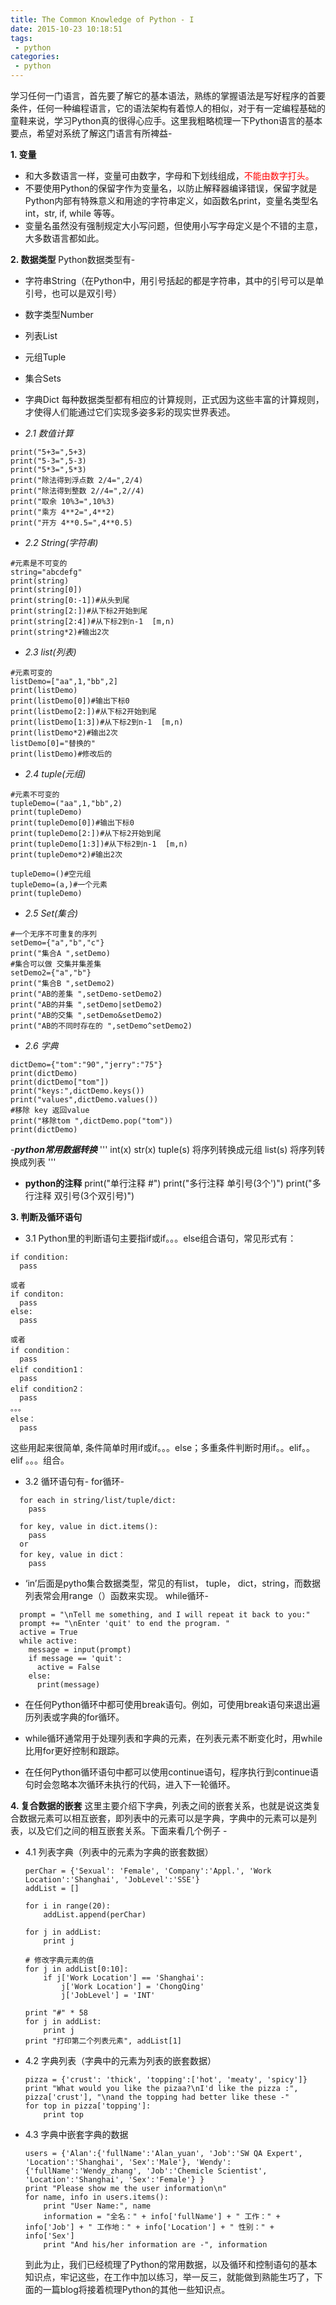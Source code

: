 ```yaml
---
title: The Common Knowledge of Python - I
date: 2015-10-23 10:18:51
tags:
 - python
categories:
 - python
---
```

学习任何一门语言，首先要了解它的基本语法，熟练的掌握语法是写好程序的首要条件，任何一种编程语言，它的语法架构有着惊人的相似，对于有一定编程基础的童鞋来说，学习Python真的很得心应手。这里我粗略梳理一下Python语言的基本要点，希望对系统了解这门语言有所裨益-

<!--more-->
**1. 变量**
+ 和大多数语言一样，变量可由数字，字母和下划线组成，<font color="red"/>不能由数字打头。</font>
+ 不要使用Python的保留字作为变量名，以防止解释器编译错误，保留字就是Python内部有特殊意义和用途的字符串定义，如函数名print，变量名类型名int，str, if, while 等等。
+ 变量名虽然没有强制规定大小写问题，但使用小写字母定义是个不错的主意，大多数语言都如此。

**2. 数据类型**
Python数据类型有-
- 字符串String（在Python中，用引号括起的都是字符串，其中的引号可以是单引号，也可以是双引号）
- 数字类型Number
- 列表List
- 元组Tuple
- 集合Sets
- 字典Dict
每种数据类型都有相应的计算规则，正式因为这些丰富的计算规则，才使得人们能通过它们实现多姿多彩的现实世界表述。

- *2.1 数值计算*
```
print("5+3=",5+3)
print("5-3=",5-3)
print("5*3=",5*3)
print("除法得到浮点数 2/4=",2/4)
print("除法得到整数 2//4=",2//4)
print("取余 10%3=",10%3)
print("乘方 4**2=",4**2)
print("开方 4**0.5=",4**0.5)
```
- *2.2 String(字符串)*
```
#元素是不可变的
string="abcdefg"
print(string)
print(string[0])
print(string[0:-1])#从头到尾
print(string[2:])#从下标2开始到尾
print(string[2:4])#从下标2到n-1  [m,n)
print(string*2)#输出2次
```
- *2.3 list(列表)*
```
#元素可变的
listDemo=["aa",1,"bb",2]
print(listDemo)
print(listDemo[0])#输出下标0
print(listDemo[2:])#从下标2开始到尾
print(listDemo[1:3])#从下标2到n-1  [m,n)
print(listDemo*2)#输出2次
listDemo[0]="替换的"
print(listDemo)#修改后的
```
- *2.4 tuple(元组)*
```
#元素不可变的
tupleDemo=("aa",1,"bb",2)
print(tupleDemo)
print(tupleDemo[0])#输出下标0
print(tupleDemo[2:])#从下标2开始到尾
print(tupleDemo[1:3])#从下标2到n-1  [m,n)
print(tupleDemo*2)#输出2次

tupleDemo=()#空元组
tupleDemo=(a,)#一个元素
print(tupleDemo)
```
- *2.5 Set(集合)*
```
#一个无序不可重复的序列
setDemo={"a","b","c"}
print("集合A ",setDemo)
#集合可以做 交集并集差集
setDemo2={"a","b"}
print("集合B ",setDemo2)
print("AB的差集 ",setDemo-setDemo2)
print("AB的并集 ",setDemo|setDemo2)
print("AB的交集 ",setDemo&setDemo2)
print("AB的不同时存在的 ",setDemo^setDemo2)
```
- *2.6 字典*
```
dictDemo={"tom":"90","jerry":"75"}
print(dictDemo)
print(dictDemo["tom"])
print("keys:",dictDemo.keys())
print("values",dictDemo.values())
#移除 key 返回value
print("移除tom ",dictDemo.pop("tom"))
print(dictDemo)
```
-***python常用数据转换***
'''
int(x)
str(x)
tuple(s) 将序列转换成元组
list(s) 将序列转换成列表
'''

- **python的注释**
print("单行注释 #")
print("多行注释 单引号(3个')")
print("多行注释 双引号(3个双引号)")

**3. 判断及循环语句**
+ 3.1 Python里的判断语句主要指if或if。。。else组合语句，常见形式有：
```
if condition:
  pass

或者
if conditon:
  pass
else:
  pass

或者
if condition：
  pass
elif condition1：
  pass
elif condition2：
  pass
。。。
else：
  pass
```
 这些用起来很简单, 条件简单时用if或if。。。else；多重条件判断时用if。。elif。。elif 。。。组合。

* 3.2 循环语句有-
for循环-
```
  for each in string/list/tuple/dict:
    pass

  for key, value in dict.items():
    pass
  or
  for key, value in dict：
    pass
```
* ‘in’后面是pytho集合数据类型，常见的有list， tuple， dict，string，而数据列表常会用range（）函数来实现。
while循环-
```
  prompt = "\nTell me something, and I will repeat it back to you:"
  prompt += "\nEnter 'quit' to end the program. "
  active = True
  while active:
    message = input(prompt)
    if message == 'quit':
      active = False
    else:
      print(message)
```
+ 在任何Python循环中都可使用break语句。例如，可使用break语句来退出遍历列表或字典的for循环。
- while循环通常用于处理列表和字典的元素，在列表元素不断变化时，用while比用for更好控制和跟踪。
* 在任何Python循环语句中都可以使用continue语句，程序执行到continue语句时会忽略本次循环未执行的代码，进入下一轮循环。

**4. 复合数据的嵌套**
  这里主要介绍下字典，列表之间的嵌套关系，也就是说这类复合数据元素可以相互嵌套，即列表中的元素可以是字典，字典中的元素可以是列表，以及它们之间的相互嵌套关系。下面来看几个例子 -
* 4.1 列表字典（列表中的元素为字典的嵌套数据）
  ```
  perChar = {'Sexual': 'Female', 'Company':'Appl.', 'Work Location':'Shanghai', 'JobLevel':'SSE'}
  addList = []

  for i in range(20):
      addList.append(perChar)

  for j in addList:
      print j

  # 修改字典元素的值
  for j in addList[0:10]:
      if j['Work Location'] == 'Shanghai':
          j['Work Location'] = 'ChongQing'
          j['JobLevel'] = 'INT'

  print "#" * 58
  for j in addList:
      print j
  print "打印第二个列表元素", addList[1]
  ```

+ 4.2 字典列表（字典中的元素为列表的嵌套数据）
  ```
  pizza = {'crust': 'thick', 'topping':['hot', 'meaty', 'spicy']}
  print "What would you like the pizaa?\nI'd like the pizza :", pizza['crust'], "\nand the topping had better like these -"
  for top in pizza['topping']:
      print top
  ```

- 4.3 字典中嵌套字典的数据
  ```
  users = {'Alan':{'fullName':'Alan_yuan', 'Job':'SW QA Expert', 'Location':'Shanghai', 'Sex':'Male'}, 'Wendy':{'fullName':'Wendy_zhang', 'Job':'Chemicle Scientist', 'Location':'Shanghai', 'Sex':'Female'} }
  print "Please show me the user information\n"
  for name, info in users.items():
      print "User Name:", name
      information = "全名：" + info['fullName'] + " 工作：" + info['Job'] + " 工作地：" + info['Location'] + " 性别：" + info['Sex']
      print "And his/her information are -", information
  ```
    到此为止，我们已经梳理了Python的常用数据，以及循环和控制语句的基本知识点，牢记这些，在工作中加以练习，举一反三，就能做到熟能生巧了，下面的一篇blog将接着梳理Python的其他一些知识点。
